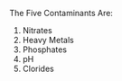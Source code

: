 The Five Contaminants Are:
1. Nitrates
2. Heavy Metals
3. Phosphates
4. pH
5. Clorides
<!--stackedit_data:
eyJoaXN0b3J5IjpbNjE3MDE3NjZdfQ==
-->